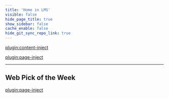 ```yaml
---
title: 'Home in LMS'
visible: false
hide_page_title: true
show_sidebar: false
cache_enable: false
hide_git_sync_repo_link: true
---
```


[plugin:content-inject](../home/_important-reminders)

[plugin:page-inject](../home/_class-preparations)

<hr>

## Web Pick of the Week
[plugin:page-inject](../web-pick-of-the-week/)
